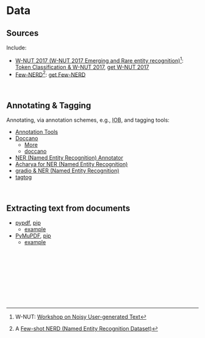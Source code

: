 # Data

## Sources

Include:

* [W-NUT 2017 (W-NUT 2017 Emerging and Rare entity recognition)](https://paperswithcode.com/dataset/wnut-2017-emerging-and-rare-entity)[^w-nut]: <a href="https://huggingface.co/docs/transformers/tasks/token_classification" target="_blank">Token Classification & W-NUT 2017</a>, <a href="https://huggingface.co/datasets/leondz/wnut_17" target="_blank">get W-NUT 2017</a>
* [Few-NERD](https://paperswithcode.com/dataset/few-nerd)[^nerd]: [get Few-NERD](https://huggingface.co/datasets/DFKI-SLT/few-nerd?library=datasets)

<br>

## Annotating & Tagging

Annotating, via annotation schemes, e.g., <abbr title="Inside, Outside, Beginning">IOB</abbr>, and tagging tools:

* [Annotation Tools](https://www.labellerr.com/blog/7-best-text-annotation-labeling-tools-in-2024/)
* [Doccano](https://microsoft.github.io/nlp-recipes/examples/annotation/Doccano.html)
  * [More](https://doccano.github.io/doccano/)
  * [doccano](https://github.com/doccano/doccano)
* [NER (Named Entity Recognition) Annotator](https://github.com/tecoholic/ner-annotator)
* [Acharya for NER (Named Entity Recognition)](https://acharya.astutic.com/docs/intro)
* [gradio & NER (Named Entity Recognition)](https://www.gradio.app/guides/named-entity-recognition)
* [tagtog](https://docs.tagtog.com)

<br>

## Extracting text from documents

* [pypdf](https://pypdf.readthedocs.io/en/stable/user/extract-text.html), [pip](https://pypi.org/project/pypdf/)
  * [example](https://www.geeksforgeeks.org/extract-text-from-pdf-file-using-python/)
* [PyMuPDF](https://pymupdf.readthedocs.io/en/latest/), [pip](https://pypi.org/project/PyMuPDF/)
  * [example](https://www.geeksforgeeks.org/extract-text-from-pdf-file-using-python/)

<br>
<br>

<br>
<br>

<br>
<br>

<br>
<br>

[^w-nut]: W-NUT: [Workshop on Noisy User-generated Text](https://noisy-text.github.io)
[^nerd]: A [Few-shot NERD (Named Entity Recognition Dataset)](https://aclanthology.org/2021.acl-long.248/)
